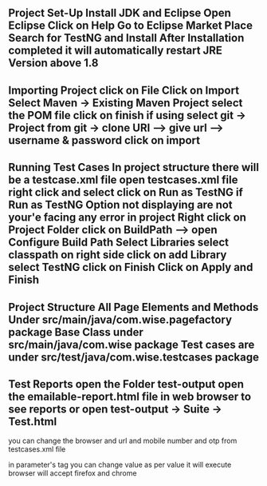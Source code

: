 Project Set-Up 
    Install JDK and Eclipse 
    Open Eclipse
    Click on Help
    Go to Eclipse Market Place 
    Search for TestNG and Install
    After Installation completed it will automatically restart 
    JRE Version above 1.8
-----------------------------------------------------------------------
Importing Project 
    click on File
    Click on Import 
    Select Maven -> Existing Maven Project 
    select the POM file 
    click on finish 
  if using select git -> Project from git -> clone URI --> give url --> username & password click on import 
-------------------------------------------------------------------------
**Running Test Cases**
  In project structure there will be a testcase.xml file
  open testcases.xml file 
  right click and select click on Run as TestNG 
if  **Run as TestNG** Option not displaying are not your'e facing any error in project 
  Right click on Project Folder
  click on BuildPath --> open Configure Build Path
  Select Libraries 
  select classpath 
  on right side click on add Library 
  select TestNG
  click on Finish 
  Click on Apply and Finish
-----------------------------------------------------------------------

Project Structure 
   All Page Elements and Methods Under src/main/java/com.wise.pagefactory package
   Base Class under src/main/java/com.wise package
   Test cases are under src/test/java/com.wise.testcases package 
 ----------------------------------------------------------------------
 Test Reports 
 	open the Folder test-output
 	open the emailable-report.html file in web browser to see reports
  			or
  	open test-output -> Suite -> Test.html
 ----------------------------------------------------------------------
 you can change the browser and url and mobile number and otp from testcases.xml file
 		
in parameter's tag you can change value as per value it will execute
   browser will accept firefox and chrome   
